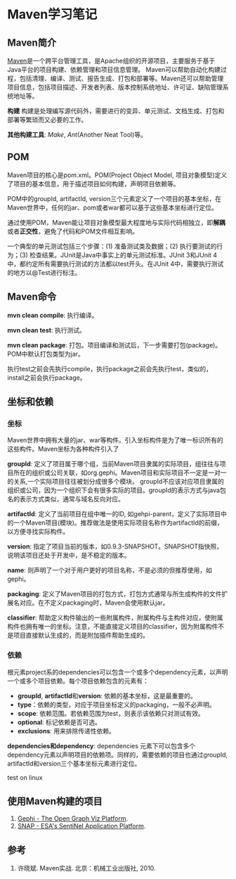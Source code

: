 # Maven学习笔记

## Maven简介

[Maven](http://maven.apache.org/)是一个跨平台管理工具，是Apache组织的开源项目，主要服务于基于Java平台的项目构建、依赖管理和项目信息管理。
Maven可以帮助自动化构建过程，包括清理、编译、测试、报告生成、打包和部署等。Maven还可以帮助管理项目信息，包括项目描述、开发者列表、版本控制系统地址、许可证、缺陷管理系统地址等。

**构建**
构建是处理编写源代码外，需要进行的变异、单元测试、文档生成、打包和部署等繁琐而又必要的工作。

**其他构建工具**: *Make*, *Ant*(Another Neat Tool)等。

## POM

Maven项目的核心是pom.xml。POM(Project Object Model, 项目对象模型)定义了项目的基本信息，用于描述项目如何构建，声明项目依赖等。

POM中的groupId, artifactId, version三个元素定义了一个项目的基本坐标，在Maven世界中，任何的jar、pom或者war都可以基于这些基本坐标进行定位。

通过使用POM，Maven能让项目对象模型最大程度地与实际代码相独立，即**解耦**或者**正交性**，避免了代码和POM文件相互影响。

一个典型的单元测试包括三个步骤：(1) 准备测试类及数据；(2) 执行要测试的行为；(3) 检查结果。JUnit是Java中事实上的单元测试标准。JUnit 3和JUnit 4中，都约定所有需要执行测试的方法都以test开头。在JUnit 4中，需要执行测试的地方以@Test进行标注。

## Maven命令

**mvn clean compile**: 执行编译。

**mvn clean test**: 执行测试。

**mvn clean package**: 打包。项目编译和测试后，下一步需要打包(package)。POM中默认打包类型为jar。

执行test之前会先执行compile，执行package之前会先执行test，类似的，install之前会执行package。

## 坐标和依赖

### 坐标

Maven世界中拥有大量的jar、war等构件。引入坐标构件是为了唯一标识所有的这些构件。Maven坐标为各种构件引入了

**groupId**: 定义了项目属于哪个组，当前Maven项目隶属的实际项目，组往往与项目所在的组织或公司关联，如org.gephi。Maven项目和实际项目不一定是一对一的关系,一个实际项目往往被划分成很多个模块。 groupId不应该对应项目隶属的组织或公司，因为一个组织下会有很多实际的项目。groupId的表示方式与java包名的表示方式类似，通常与域名反向对应。

**artifactId**: 定义了当前项目在组中唯一的ID, 如gehpi-parent，定义了实际项目中的一个Maven项目(模块)。推荐做法是使用实际项目名称作为artifactId的前缀，以方便寻找实际构件。

**version**: 指定了项目当前的版本，如0.9.3-SNAPSHOT。SNAPSHOT指快照，说明该项目还处于开发中，是不稳定的版本。

**name**: 则声明了一个对于用户更好的项目名称，不是必须的但推荐使用，如gephi。

**packaging**: 定义了Maven项目的打包方式，打包方式通常与所生成构件的文件扩展名对应。在不定义packaging时，Maven会使用默认jar。

**classifier**: 帮助定义构件输出的一些附属构件，附属构件与主构件对应，使附属构件也拥有唯一的坐标。注意，不能直接定义项目的classifier，因为附属构件不是项目直接默认生成的，而是附加插件帮助生成的。

### 依赖

根元素project系的dependencies可以包含一个或多个dependency元素，以声明一个或多个项目依赖。每个项目依赖包含的元素有：
* **groupId**, **artifactId**和**version**: 依赖的基本坐标，这是最重要的。
* **type**：依赖的类型，对应于项目坐标定义的packaging，一般不必声明。
* **scope**: 依赖范围。若依赖范围为test，则表示该依赖只对测试有效。
* **optional**: 标记依赖是否可选。
* **exclusions**: 用来排除传递性依赖。

**dependencies和dependency**: dependencies 元素下可以包含多个dependency元素以声明项目的依赖项。同样的，需要依赖的项目也通过groupId, artifactId和version三个基本坐标元素进行定位。

test on linux



## 使用Maven构建的项目

1. [Gephi - The Open Graph Viz Platform](https://github.com/gephi/gephi).
2. [SNAP - ESA's SentiNel Application Platform](https://github.com/senbox-org).

## 参考

1. 许晓斌. Maven实战. 北京：机械工业出版社, 2010. 

